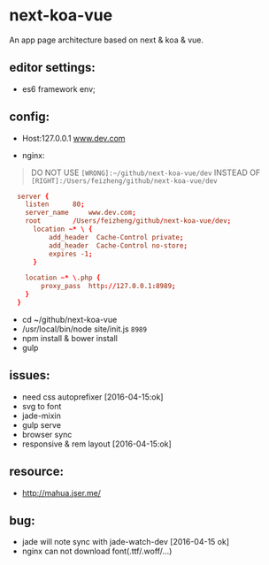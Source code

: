 # next-koa-vue
An app page architecture based on next &amp; koa &amp; vue.


## editor settings:
+ es6 framework env;


## config:
+ Host:127.0.0.1	www.dev.com

+ nginx:
> DO NOT USE `[WRONG]:~/github/next-koa-vue/dev` INSTEAD OF `[RIGHT]:/Users/feizheng/github/next-koa-vue/dev`
```conf
  server {
  	listen 		80;
  	server_name 	www.dev.com;
  	root 		/Users/feizheng/github/next-koa-vue/dev;
      location ~* \ {
          add_header  Cache-Control private;
          add_header  Cache-Control no-store;
          expires -1;
      }

  	location ~* \.php {
  		proxy_pass 	http://127.0.0.1:8989;
  	}
  }

```
+ cd ~/github/next-koa-vue
+ /usr/local/bin/node site/init.js `8989`
+ npm install & bower install
+ gulp


## issues:
+ need css autoprefixer       [2016-04-15:ok]
+ svg to font
+ jade-mixin
+ gulp serve
+ browser sync
+ responsive & rem layout     [2016-04-15:ok]


## resource:
+ http://mahua.jser.me/

## bug:
+ jade will note sync with jade-watch-dev [2016-04-15 ok]
+ nginx can not download font(.ttf/.woff/...)
